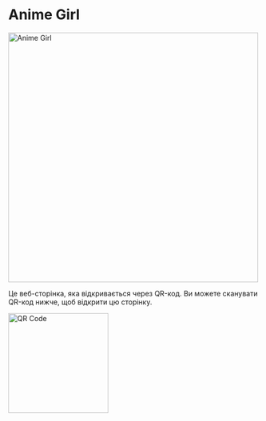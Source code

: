 <html>
<head>
    <title>Anime Girl</title>
</head>
<body>
    <h1>Anime Girl</h1>
    <img src="anime-girl.jpg" alt="Anime Girl" width="500" height="500">
    <p>Це веб-сторінка, яка відкривається через QR-код. Ви можете сканувати QR-код нижче, щоб відкрити цю сторінку.</p>
    <img src="qr-code.png" alt="QR Code" width="200" height="200">
</body>
</html>
<!DOCTYPE html>
<html lang="en">
<head>
    <meta charset="UTF-8">
    <title>Page title</title>
</head>
<body>
    
</body>
</html>
